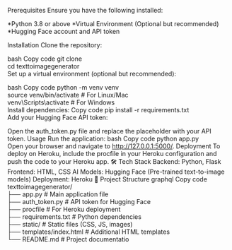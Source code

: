 Prerequisites
Ensure you have the following installed:

*Python 3.8 or above
*Virtual Environment (Optional but recommended)
*Hugging Face account and API token

Installation
Clone the repository:

bash
Copy code
git clone <repository-url>  
cd texttoimagegenerator  
Set up a virtual environment (optional but recommended):

bash
Copy code
python -m venv venv  
source venv/bin/activate  # For Linux/Mac  
venv\Scripts\activate     # For Windows  
Install dependencies:
Copy code
pip install -r requirements.txt  
Add your Hugging Face API token:

Open the auth_token.py file and replace the placeholder with your API token.
Usage
Run the application:
bash
Copy code
python app.py  
Open your browser and navigate to http://127.0.0.1:5000/.
Deployment
To deploy on Heroku, include the procfile in your Heroku configuration and push the code to your Heroku app.
🛠️ Tech Stack
Backend: Python, Flask
Frontend: HTML, CSS
AI Models: Hugging Face (Pre-trained text-to-image models)
Deployment: Heroku
📂 Project Structure
graphql
Copy code
texttoimagegenerator/  
├── app.py                 # Main application file  
├── auth_token.py          # API token for Hugging Face       
├── procfile               # For Heroku deployment  
├── requirements.txt       # Python dependencies  
├── static/                # Static files (CSS, JS, images)  
├── templates/index.html   # Additional HTML templates  
└── README.md              # Project documentatio
